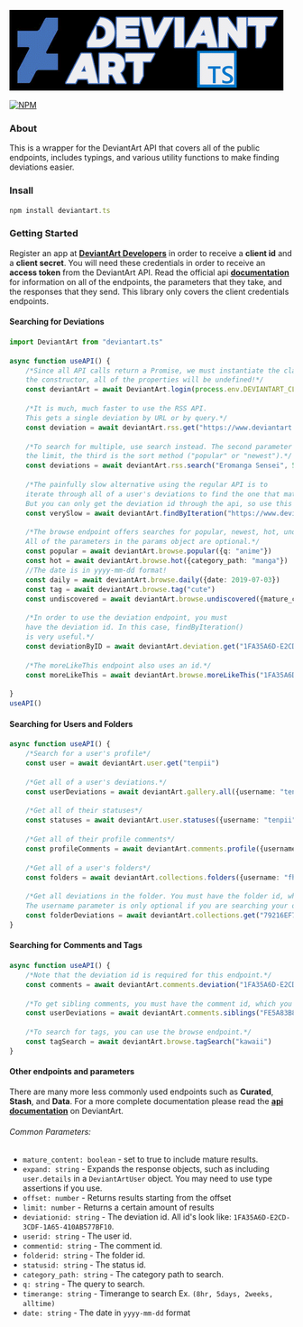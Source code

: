 ![DeviantArt.ts](images/deviantart.tslogo.gif)

[![NPM](https://nodei.co/npm/deviantart.ts.png)](https://nodei.co/npm/deviantart.ts/)

### About
This is a wrapper for the DeviantArt API that covers all of the public endpoints, includes typings, and various utility functions to make finding deviations easier. 

### Insall
```ts
npm install deviantart.ts
```

### Getting Started
Register an app at [**DeviantArt Developers**](https://www.deviantart.com/developers/) in order to receive a **client id** and a **client secret**. You will need these credentials in order to receive an **access token** from the DeviantArt API. Read the official api [**documentation**](https://www.deviantart.com/developers/http/v1/20160316) for information on all of the endpoints, the parameters that they take, and the responses that they send. This library only covers the client credentials endpoints.

#### Searching for Deviations
```ts
import DeviantArt from "deviantart.ts"

async function useAPI() {
    /*Since all API calls return a Promise, we must instantiate the class using an asynchronous method. Don't use
    the constructor, all of the properties will be undefined!*/
    const deviantArt = await DeviantArt.login(process.env.DEVIANTART_CLIENT_ID, process.env.DEVIANTART_CLIENT_SECRET)

    /*It is much, much faster to use the RSS API.
    This gets a single deviation by URL or by query.*/
    const deviation = await deviantArt.rss.get("https://www.deviantart.com/fhilippe124/art/Sagiri-Izumi-Eromanga-sensei-fanart-678288299")

    /*To search for multiple, use search instead. The second parameter is 
    the limit, the third is the sort method ("popular" or "newest").*/
    const deviations = await deviantArt.rss.search("Eromanga Sensei", 50, "popular")

    /*The painfully slow alternative using the regular API is to 
    iterate through all of a user's deviations to find the one that matches the URL.
    But you can only get the deviation id through the api, so use this instead if you need it.*/
    const verySlow = await deviantArt.findByIteration("https://www.deviantart.com/fhilippe124/art/Yamada-Elf-Eromanga-sensei-fanart-678701561")

    /*The browse endpoint offers searches for popular, newest, hot, undiscovered, etc. deviations.
    All of the parameters in the params object are optional.*/
    const popular = await deviantArt.browse.popular({q: "anime"})
    const hot = await deviantArt.browse.hot({category_path: "manga"})
    //The date is in yyyy-mm-dd format!
    const daily = await deviantArt.browse.daily({date: 2019-07-03})
    const tag = await deviantArt.browse.tag("cute")
    const undiscovered = await deviantArt.browse.undiscovered({mature_content: true})

    /*In order to use the deviation endpoint, you must 
    have the deviation id. In this case, findByIteration()
    is very useful.*/
    const deviationByID = await deviantArt.deviation.get("1FA35A6D-E2CD-3CDF-1A65-410AB577BF10")

    /*The moreLikeThis endpoint also uses an id.*/
    const moreLikeThis = await deviantArt.browse.moreLikeThis("1FA35A6D-E2CD-3CDF-1A65-410AB577BF10")

}
useAPI()
```
#### Searching for Users and Folders
```ts
async function useAPI() {
    /*Search for a user's profile*/
    const user = await deviantArt.user.get("tenpii")

    /*Get all of a user's deviations.*/
    const userDeviations = await deviantArt.gallery.all({username: "tenpii"})

    /*Get all of their statuses*/
    const statuses = await deviantArt.user.statuses({username: "tenpii"})

    /*Get all of their profile comments*/
    const profileComments = await deviantArt.comments.profile({username: "tenpii"})

    /*Get all of a user's folders*/
    const folders = await deviantArt.collections.folders({username: "fhilippe124"})

    /*Get all deviations in the folder. You must have the folder id, which you can get from the api call above.
    The username parameter is only optional if you are searching your own folders.*/
    const folderDeviations = await deviantArt.collections.get("79216EF7-CED7-6973-DD90-6793348AD2A4", {username: "fhilippe124"})
}
```
#### Searching for Comments and Tags
```ts
async function useAPI() {
    /*Note that the deviation id is required for this endpoint.*/
    const comments = await deviantArt.comments.deviation("1FA35A6D-E2CD-3CDF-1A65-410AB577BF10")

    /*To get sibling comments, you must have the comment id, which you can get from the api call above.*/
    const userDeviations = await deviantArt.comments.siblings("FE5A83B8-0495-9E1D-3A54-864D943D579C")

    /*To search for tags, you can use the browse endpoint.*/
    const tagSearch = await deviantArt.browse.tagSearch("kawaii")
}
```
#### Other endpoints and parameters
There are many more less commonly used endpoints such as **Curated**, **Stash**, and **Data**. For a more complete documentation please read the [**api documentation**](https://www.deviantart.com/developers/http/v1/20160316) on DeviantArt.
###### Common Parameters:
- `mature_content: boolean` - set to true to include mature results.
- `expand: string` - Expands the response objects, such as including `user.details` in a `DeviantArtUser` object. You may need to use type assertions if you use.
- `offset: number` - Returns results starting from the offset
- `limit: number` - Returns a certain amount of results
- `deviationid: string` - The deviation id. All id's look like: `1FA35A6D-E2CD-3CDF-1A65-410AB577BF10`.
- `userid: string` - The user id. 
- `commentid: string` - The comment id. 
- `folderid: string` - The folder id.
- `statusid: string` - The status id.
- `category_path: string` - The category path to search.
- `q: string` - The query to search.
- `timerange: string` - Timerange to search Ex. `(8hr, 5days, 2weeks, alltime)`
- `date: string` - The date in `yyyy-mm-dd` format
